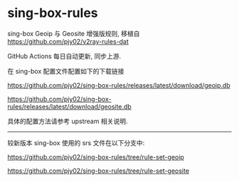 # sing-box-rules
sing-box Geoip 与 Geosite 增强版规则, 移植自 https://github.com/pjy02/v2ray-rules-dat

GitHub Actions 每日自动更新, 同步上游.

在 sing-box 配置文件配置如下的下载链接

https://github.com/pjy02/sing-box-rules/releases/latest/download/geoip.db

https://github.com/pjy02/sing-box-rules/releases/latest/download/geosite.db

具体的配置方法请参考 upstream 相关说明.

---

较新版本 sing-box 使用的 srs 文件在以下分支中:

https://github.com/pjy02/sing-box-rules/tree/rule-set-geoip

https://github.com/pjy02/sing-box-rules/tree/rule-set-geosite


